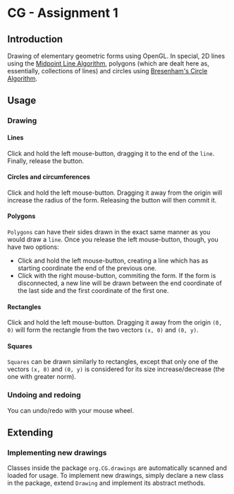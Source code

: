 # CG - Assignment 1

## Introduction

Drawing of elementary geometric forms using OpenGL.
In special, 2D lines using the [Midpoint Line Algorithm](http://www.mat.univie.ac.at/~kriegl/Skripten/CG/node25.html),
polygons (which are dealt here as, essentially, collections of lines) and circles using [Bresenham's Circle Algorithm](http://web.engr.oregonstate.edu/~sllu/bcircle.pdf).

## Usage

### Drawing
#### Lines
Click and hold the left mouse-button, dragging it to the end of the `line`.
Finally, release the button.

#### Circles and circumferences
Click and hold the left mouse-button. Dragging it away from the origin will increase the radius
of the form. Releasing the button will then commit it.

#### Polygons
`Polygons` can have their sides drawn in the exact same manner as you would draw a `line`.
Once you release the left mouse-button, though, you have two options:

* Click and hold the left mouse-button, creating a line which has as starting coordinate
the end of the previous one.
* Click with the right mouse-button, commiting the form. If the form is disconnected,
a new line will be drawn between the end coordinate of the last side and the first coordinate
of the first one.

#### Rectangles

Click and hold the left mouse-button. Dragging it away from the origin `(0, 0)` will form the rectangle
from the two vectors `(x, 0)` and `(0, y)`.

#### Squares

`Squares` can be drawn similarly to rectangles, except that only one of the vectors `(x, 0)` and `(0, y)`
is considered for its size increase/decrease (the one with greater norm).

### Undoing and redoing
You can undo/redo with your mouse wheel.

## Extending

### Implementing new drawings

Classes inside the package `org.CG.drawings` are automatically scanned and loaded for usage.
To implement new drawings, simply declare a new class in the package,
extend `Drawing` and implement its abstract methods.
